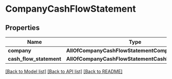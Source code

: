 # CompanyCashFlowStatement

## Properties
Name | Type | Description | Notes
------------ | ------------- | ------------- | -------------
**company** | **AllOfCompanyCashFlowStatementCompany** |  | [optional] 
**cash_flow_statement** | **AllOfCompanyCashFlowStatementCashFlowStatement** |  | [optional] 

[[Back to Model list]](../README.md#documentation-for-models) [[Back to API list]](../README.md#documentation-for-api-endpoints) [[Back to README]](../README.md)

